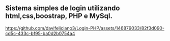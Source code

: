 ## Sistema simples de login utilizando html,css,boostrap, PHP e MySql.


https://github.com/davifeliciano3/Login-PHP/assets/146879033/82f3d090-cd5c-433c-bf95-ba0d2b0754a4

